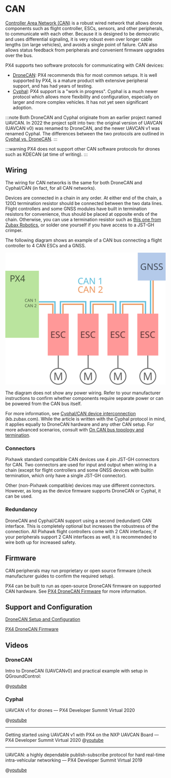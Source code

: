 # CAN

[Controller Area Network (CAN)](https://en.wikipedia.org/wiki/CAN_bus) is a robust wired network that allows drone components such as flight controller, ESCs, sensors, and other peripherals, to communicate with each other. Because it is designed to be democratic and uses differential signaling, it is very robust even over longer cable lengths (on large vehicles), and avoids a single point of failure. CAN also allows status feedback from peripherals and convenient firmware upgrades over the bus.

PX4 supports two software protocols for communicating with CAN devices:

- [DroneCAN](../dronecan/index.md): PX4 recommends this for most common setups. It is well supported by PX4, is a mature product with extensive peripheral support, and has had years of testing.
- [Cyphal](https://opencyphal.org): PX4 support is a "work in progress". Cyphal is a much newer protocol which allows more flexibility and configuration, especially on larger and more complex vehicles. It has not yet seen significant adoption.

:::note
Both DroneCAN and Cyphal originate from an earlier project named UAVCAN. In 2022 the project split into two: the original version of UAVCAN (UAVCAN v0) was renamed to DroneCAN, and the newer UAVCAN v1 was renamed Cyphal. The differences between the two protocols are outlined in [Cyphal vs. DroneCAN](https://forum.opencyphal.org/t/cyphal-vs-dronecan/1814).
:::

:::warning
PX4 does not support other CAN software protocols for drones such as KDECAN (at time of writing).
:::

## Wiring

The wiring for CAN networks is the same for both DroneCAN and Cyphal/CAN (in fact, for all CAN networks).

Devices are connected in a chain in any order. At either end of the chain, a 120Ω termination resistor should be connected between the two data lines. Flight controllers and some GNSS modules have built in termination resistors for convenience, thus should be placed at opposite ends of the chain. Otherwise, you can use a termination resistor such as [this one from Zubax Robotics](https://shop.zubax.com/products/uavcan-micro-termination-plug?variant=6007985111069), or solder one yourself if you have access to a JST-GH crimper.

The following diagram shows an example of a CAN bus connecting a flight controller to 4 CAN ESCs and a GNSS.

![CAN Wiring](../../assets/can/uavcan_wiring.svg)

The diagram does not show any power wiring. Refer to your manufacturer instructions to confirm whether components require separate power or can be powered from the CAN bus itself.

For more information, see [Cyphal/CAN device interconnection](https://kb.zubax.com/pages/viewpage.action?pageId=2195476) (kb.zubax.com). While the article is written with the Cyphal protocol in mind, it applies equally to DroneCAN hardware and any other CAN setup. For more advanced scenarios, consult with [On CAN bus topology and termination](https://forum.opencyphal.org/t/on-can-bus-topology-and-termination/1685).

### Connectors

Pixhawk standard compatible CAN devices use 4 pin JST-GH connectors for CAN. Two connectors are used for input and output when wiring in a chain (except for flight controllers and some GNSS devices with builtin termination, which only have a single JST-GH connector).

Other (non-Pixhawk compatible) devices may use different connectors. However, as long as the device firmware supports DroneCAN or Cyphal, it can be used.

### Redundancy

DroneCAN and Cyphal/CAN support using a second (redundant) CAN interface. This is completely optional but increases the robustness of the connection. All Pixhawk flight controllers come with 2 CAN interfaces; if your peripherals support 2 CAN interfaces as well, it is recommended to wire both up for increased safety.

## Firmware

CAN peripherals may run proprietary or open source firmware (check manufacturer guides to confirm the required setup).

PX4 can be built to run as open-source DroneCAN firmware on supported CAN hardware. See [PX4 DroneCAN Firmware](../dronecan/px4_cannode_fw.md) for more information.

## Support and Configuration

[DroneCAN Setup and Configuration](../dronecan/index.md)

[PX4 DroneCAN Firmware](../dronecan/px4_cannode_fw.md)

## Videos

### DroneCAN

Intro to DroneCAN (UAVCANv0) and practical example with setup in QGroundControl:

@[youtube](https://youtu.be/IZMTq9fTiOM)

### Cyphal

UAVCAN v1 for drones — PX4 Developer Summit Virtual 2020

@[youtube](https://youtu.be/6Bvtn_g8liU)

---

Getting started using UAVCAN v1 with PX4 on the NXP UAVCAN Board — PX4 Developer Summit Virtual 2020 @[youtube](https://youtu.be/MwdHwjaXYKs)

---

UAVCAN: a highly dependable publish-subscribe protocol for hard real-time intra-vehicular networking — PX4 Developer Summit Virtual 2019

@[youtube](https://youtu.be/MBtROivYPik)
